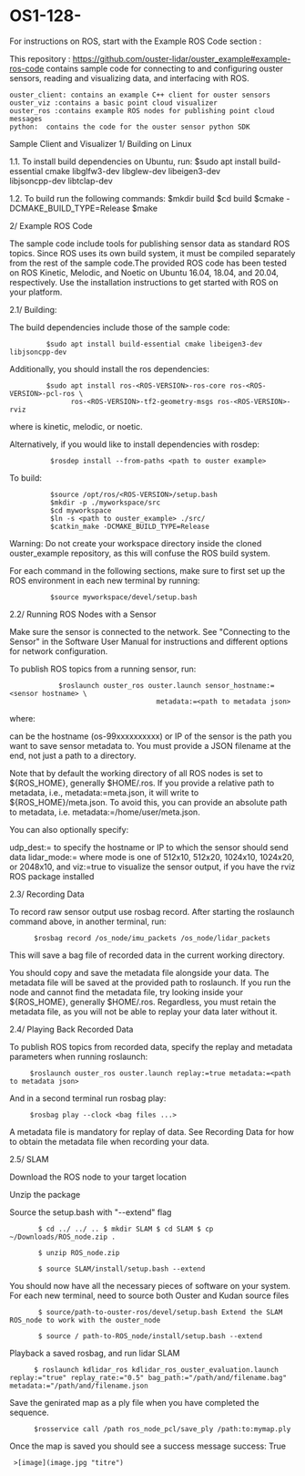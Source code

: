 # OS1-128-

 For instructions on ROS, start with the Example ROS Code section : 

This repository : https://github.com/ouster-lidar/ouster_example#example-ros-code contains sample code for connecting to and configuring ouster sensors, reading and visualizing data, and interfacing with ROS.

    ouster_client: contains an example C++ client for ouster sensors
    ouster_viz :contains a basic point cloud visualizer
    ouster_ros :contains example ROS nodes for publishing point cloud messages
    python:  contains the code for the ouster sensor python SDK


Sample Client and Visualizer
       1/ Building on Linux
       
1.1. To install build dependencies on Ubuntu, run:
                                 $sudo apt install build-essential cmake libglfw3-dev libglew-dev libeigen3-dev \
                                       libjsoncpp-dev libtclap-dev


1.2. To build run the following commands:
         $mkdir build
         $cd build
         $cmake -DCMAKE_BUILD_TYPE=Release <path to ouster_example>
         $make


  
  2/ Example ROS Code

The sample code include tools for publishing sensor data as standard ROS topics. Since ROS uses its own build system, it must be compiled separately from the rest of the sample code.The provided ROS code has been tested on ROS Kinetic, Melodic, and Noetic on Ubuntu 16.04, 18.04, and 20.04, respectively. Use the installation instructions to get started with ROS on your platform.
 
 
2.1/ Building: 

The build dependencies include those of the sample code:

             $sudo apt install build-essential cmake libeigen3-dev libjsoncpp-dev

Additionally, you should install the ros dependencies:

             $sudo apt install ros-<ROS-VERSION>-ros-core ros-<ROS-VERSION>-pcl-ros \
                   ros-<ROS-VERSION>-tf2-geometry-msgs ros-<ROS-VERSION>-rviz

where <ROS-VERSION> is kinetic, melodic, or noetic.

Alternatively, if you would like to install dependencies with rosdep:

              $rosdep install --from-paths <path to ouster example>

To build:

              $source /opt/ros/<ROS-VERSION>/setup.bash
              $mkdir -p ./myworkspace/src
              $cd myworkspace
              $ln -s <path to ouster_example> ./src/
              $catkin_make -DCMAKE_BUILD_TYPE=Release

Warning: Do not create your workspace directory inside the cloned ouster_example repository, as this will confuse the ROS build system.

For each command in the following sections, make sure to first set up the ROS environment in each new terminal by running:

              $source myworkspace/devel/setup.bash

2.2/ Running ROS Nodes with a Sensor

Make sure the sensor is connected to the network. See "Connecting to the Sensor" in the Software User Manual for instructions and different options for network configuration.

To publish ROS topics from a running sensor, run:

                $roslaunch ouster_ros ouster.launch sensor_hostname:=<sensor hostname> \
                                        metadata:=<path to metadata json>

where:

<sensor hostname> can be the hostname (os-99xxxxxxxxxx) or IP of the sensor
<path to metadata json> is the path you want to save sensor metadata to. You must provide a JSON filename at the end, not just a path to a directory.

Note that by default the working directory of all ROS nodes is set to ${ROS_HOME}, generally $HOME/.ros. If you provide a relative path to metadata, i.e., metadata:=meta.json, it will write to ${ROS_HOME}/meta.json. To avoid this, you can provide an absolute path to metadata, i.e. metadata:=/home/user/meta.json.

You can also optionally specify:

udp_dest:=<hostname> to specify the hostname or IP to which the sensor should send data
lidar_mode:=<mode> where mode is one of 512x10, 512x20, 1024x10, 1024x20, or 2048x10, and
viz:=true to visualize the sensor output, if you have the rviz ROS package installed

2.3/ Recording Data

To record raw sensor output use rosbag record. After starting the roslaunch command above, in another terminal, run:

          $rosbag record /os_node/imu_packets /os_node/lidar_packets

This will save a bag file of recorded data in the current working directory.

You should copy and save the metadata file alongside your data. The metadata file will be saved at the provided path to roslaunch. If you run the node and cannot find the metadata file, try looking inside your ${ROS_HOME}, generally $HOME/.ros. Regardless, you must retain the metadata file, as you will not be able to replay your data later without it.
      
2.4/ Playing Back Recorded Data

To publish ROS topics from recorded data, specify the replay and metadata parameters when running roslaunch:

         $roslaunch ouster_ros ouster.launch replay:=true metadata:=<path to metadata json>

And in a second terminal run rosbag play:

         $rosbag play --clock <bag files ...>

A metadata file is mandatory for replay of data. See Recording Data for how to obtain the metadata file when recording your data.
 
2.5/ SLAM 
     
Download the ROS node to your target location 

Unzip the package

Source the setup.bash with "--extend" flag 

           $ cd ../ ../ .. $ mkdir SLAM $ cd SLAM $ cp ~/Downloads/ROS_node.zip . 

           $ unzip ROS_node.zip 

           $ source SLAM/install/setup.bash --extend 

You should now have all the necessary pieces of software on your system. For each new terminal, need to source both Ouster and Kudan source files 

           $ source/path-to-ouster-ros/devel/setup.bash Extend the SLAM ROS_node to work with the ouster_node 

           $ source / path-to-ROS_node/install/setup.bash --extend

Playback a saved rosbag, and run lidar SLAM 

          $ roslaunch kdlidar_ros kdlidar_ros_ouster_evaluation.launch replay:="true" replay_rate:="0.5" bag_path:="/path/and/filename.bag" metadata:="/path/and/filename.json

Save the genirated map as a ply file when you have completed the sequence. 

          $rosservice call /path ros_node_pcl/save_ply /path:to:mymap.ply 

Once the map is saved you should see a success message success: True

     
     
     
     >[image](image.jpg "titre")
